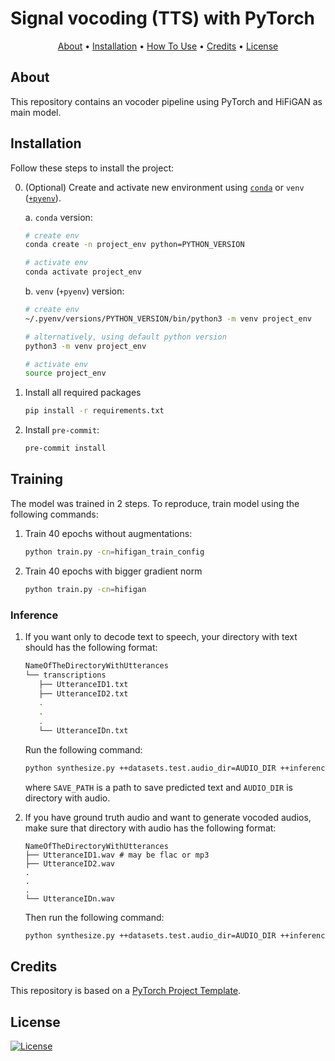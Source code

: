 # Signal vocoding (TTS) with PyTorch

<p align="center">
  <a href="#about">About</a> •
  <a href="#installation">Installation</a> •
  <a href="#how-to-use">How To Use</a> •
  <a href="#credits">Credits</a> •
  <a href="#license">License</a>
</p>

## About

This repository contains an vocoder pipeline using PyTorch and HiFiGAN as main model.

## Installation

Follow these steps to install the project:

0. (Optional) Create and activate new environment using [`conda`](https://conda.io/projects/conda/en/latest/user-guide/getting-started.html) or `venv` ([`+pyenv`](https://github.com/pyenv/pyenv)).

   a. `conda` version:

   ```bash
   # create env
   conda create -n project_env python=PYTHON_VERSION

   # activate env
   conda activate project_env
   ```

   b. `venv` (`+pyenv`) version:

   ```bash
   # create env
   ~/.pyenv/versions/PYTHON_VERSION/bin/python3 -m venv project_env

   # alternatively, using default python version
   python3 -m venv project_env

   # activate env
   source project_env
   ```

1. Install all required packages

   ```bash
   pip install -r requirements.txt
   ```

2. Install `pre-commit`:
   ```bash
   pre-commit install
   ```

## Training

The model was trained in 2 steps. To reproduce, train model using the following commands:

1. Train 40 epochs without augmentations:

   ```bash
   python train.py -cn=hifigan_train_config
   ```

2. Train 40 epochs with bigger gradient norm 

   ```bash
   python train.py -cn=hifigan
   ```

### Inference

   1. If you want only to decode text to speech, your directory with text should has the following format:
      ```bash
      NameOfTheDirectoryWithUtterances
      └── transcriptions
         ├── UtteranceID1.txt
         ├── UtteranceID2.txt
         .
         .
         .
         └── UtteranceIDn.txt
      ```

      Run the following command:
      ```bash
      python synthesize.py ++datasets.test.audio_dir=AUDIO_DIR ++inferencer.save_path=SAVE_PATH
      ```
      where `SAVE_PATH` is a path to save predicted text and `AUDIO_DIR` is directory with audio.
   2. If you have ground truth audio and want to generate vocoded audios, make sure that directory with audio has the following format:
      ```
      NameOfTheDirectoryWithUtterances
      ├── UtteranceID1.wav # may be flac or mp3
      ├── UtteranceID2.wav
      .
      .
      .
      └── UtteranceIDn.wav
      ```
      Then run the following command:
      ```bash
      python synthesize.py ++datasets.test.audio_dir=AUDIO_DIR ++inferencer.save_path=SAVE_PATH  -cn=hifigan_inference_config

## Credits

This repository is based on a [PyTorch Project Template](https://github.com/Blinorot/pytorch_project_template).

## License

[![License](https://img.shields.io/badge/license-MIT-blue.svg)](/LICENSE)